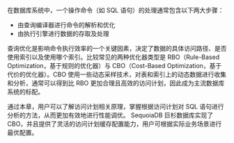 [^_^]:
    访问计划

在数据库系统中，一个操作命令（如 SQL 语句）的处理通常包含以下两大步骤：

+ 由查询编译器进行命令的解析和优化
+ 由执行引擎进行数据的存取及处理

查询优化是影响命令执行效率的一个关键因素，决定了数据的具体访问路径、是否使用索引以及使用哪个索引。比较常见的两种优化器类型是 RBO（Rule-Based Optimization，基于规则的优化器）与 CBO（Cost-Based Optimization，基于代价的优化器）。CBO 使用一些动态采样技术，对表和索引上的动态数据进行收集和分析，通常可以得到比 RBO 更加合理且高效的访问计划，因此成为主流数据库系统的标配。

通过本章，用户可以了解访问计划相关原理，掌握根据访问计划对 SQL 语句进行分析的方法，从而更加有效地进行性能调优。
SequoiaDB 巨杉数据库实现了 CBO，并且提供了灵活的访问计划缓存配置能力，用户可根据实际业务场景进行最优配置。
